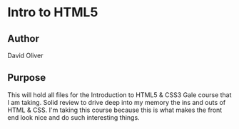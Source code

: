 # Intro to HTML5

## Author
David Oliver

## Purpose
This will hold all files for the Introduction to HTML5 & CSS3 Gale course that I am taking. Solid review to drive deep into my memory the ins and outs of HTML & CSS. I'm taking this course because this is what makes the front end look nice and do such interesting things.